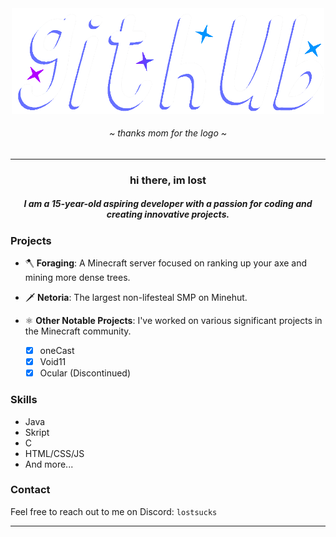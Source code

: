 <div align="center">
	<img src="https://github.com/lostsucks/lostsucks/blob/main/image_2024-08-21_193427479.png?raw=true" width=500 />
	<h6>~ <i>thanks mom for the logo</i> ~</h6>
</div>

<hr />

<div align="center">
	<h3>hi there, im lost</h3>
	<h5>I am a 15-year-old aspiring developer with a passion for coding and creating innovative projects.</h5>
</div>


### Projects
- 🪓 **Foraging**: A Minecraft server focused on ranking up your axe and mining more dense trees.
- 🗡 **Netoria**: The largest non-lifesteal SMP on Minehut.
- ⚛ **Other Notable Projects**: I've worked on various significant projects in the Minecraft community.
  
	- [X] oneCast
  	- [X] Void11
  	- [X] Ocular (Discontinued)

### Skills
- Java
- Skript
- C
- HTML/CSS/JS
- And more...

### Contact
Feel free to reach out to me on Discord: `lostsucks`

<hr />
